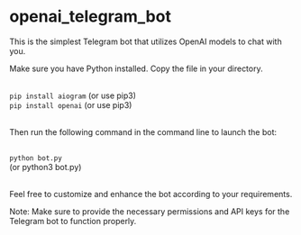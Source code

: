 # openai_telegram_bot

This is the simplest Telegram bot that utilizes OpenAI models to chat with you.

Make sure you have Python installed. Copy the file in your directory.


<br>`pip install aiogram` (or use pip3)
<br>`pip install openai` (or use pip3)

<br>Then run the following command in the command line to launch the bot:


<br>`python bot.py` 
<br>(or python3 bot.py)

<br>Feel free to customize and enhance the bot according to your requirements.

Note: Make sure to provide the necessary permissions and API keys for the Telegram bot to function properly.


